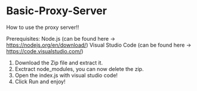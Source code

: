 # Basic-Proxy-Server

How to use the proxy server!!

Prerequisites:
Node.js (can be found here -> https://nodejs.org/en/download/)
Visual Studio Code (can be found here -> https://code.visualstudio.com/)

1. Download the Zip file and extract it.
2. Exctract node_modules, you can now delete the zip.
3. Open the index.js with visual studio code!
4. Click Run and enjoy!
